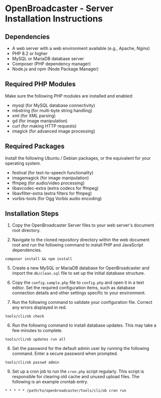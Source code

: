 # OpenBroadcaster - Server Installation Instructions

## Dependencies

- A web server with a web environment available (e.g., Apache, Nginx)
- PHP 8.2 or higher
- MySQL or MariaDB database server
- Composer (PHP dependency manager)
- Node.js and npm (Node Package Manager)

## Required PHP Modules

Make sure the following PHP modules are installed and enabled:

- mysql (for MySQL database connectivity)
- mbstring (for multi-byte string handling)
- xml (for XML parsing)
- gd (for image manipulation)
- curl (for making HTTP requests)
- imagick (for advanced image processing)

## Required Packages

Install the following Ubuntu / Debian packages, or the equivalent for your operating system.

- festival (for text-to-speech functionality)
- imagemagick (for image manipulation)
- ffmpeg (for audio/video processing)
- libavcodec-extra (extra codecs for ffmpeg)
- libavfilter-extra (extra filters for ffmpeg)
- vorbis-tools (for Ogg Vorbis audio encoding)

## Installation Steps

1. Copy the OpenBroadcaster Server files to your web server's document root directory.

2. Navigate to the cloned repository directory within the web document root and run the following command to install PHP and JavaScript dependencies.

```
composer install && npm install
```

5. Create a new MySQL or MariaDB database for OpenBroadcaster and import the `db/clean.sql` file to set up the initial database structure.

6. Copy the `config.sample.php` file to `config.php` and open it in a text editor. Set the required configuration items, such as database connection details and other settings specific to your environment.

7. Run the following command to validate your configuration file. Correct any errors displayed in red.

```
tools/cli/ob check
```

6. Run the following command to install database updates. This may take a few minutes to complete.

```
tools/cli/ob updates run all
```

8. Set the password for the default admin user by running the following command. Enter a secure password when prompted.

```
tools/cli/ob passwd admin
```

9. Set up a cron job to run the `cron.php` script regularly. This script is responsible for clearing old cache and unused upload files. The following is an example crontab entry.

```
* * * * * /path/to/openbroadcaster/tools/cli/ob cron run
```
